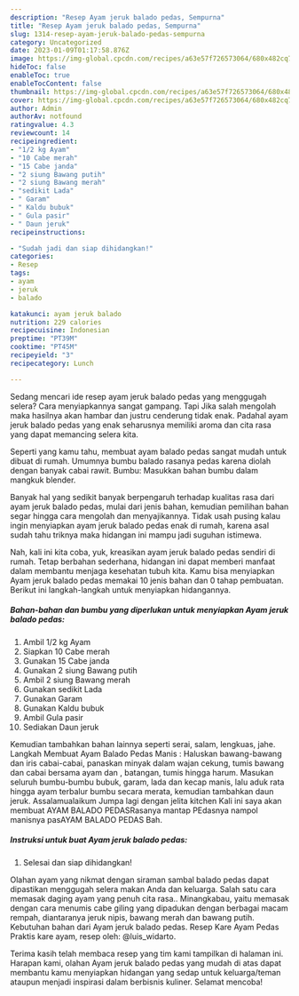 ```yaml
---
description: "Resep Ayam jeruk balado pedas, Sempurna"
title: "Resep Ayam jeruk balado pedas, Sempurna"
slug: 1314-resep-ayam-jeruk-balado-pedas-sempurna
category: Uncategorized
date: 2023-01-09T01:17:58.876Z
image: https://img-global.cpcdn.com/recipes/a63e57f726573064/680x482cq70/ayam-jeruk-balado-pedas-foto-resep-utama.jpg
hideToc: false
enableToc: true
enableTocContent: false
thumbnail: https://img-global.cpcdn.com/recipes/a63e57f726573064/680x482cq70/ayam-jeruk-balado-pedas-foto-resep-utama.jpg
cover: https://img-global.cpcdn.com/recipes/a63e57f726573064/680x482cq70/ayam-jeruk-balado-pedas-foto-resep-utama.jpg
author: Admin
authorAv: notfound
ratingvalue: 4.3
reviewcount: 14
recipeingredient:
- "1/2 kg Ayam"
- "10 Cabe merah"
- "15 Cabe janda"
- "2 siung Bawang putih"
- "2 siung Bawang merah"
- "sedikit Lada"
- " Garam"
- " Kaldu bubuk"
- " Gula pasir"
- " Daun jeruk"
recipeinstructions:

- "Sudah jadi dan siap dihidangkan!"
categories:
- Resep
tags:
- ayam
- jeruk
- balado

katakunci: ayam jeruk balado 
nutrition: 229 calories
recipecuisine: Indonesian
preptime: "PT39M"
cooktime: "PT45M"
recipeyield: "3"
recipecategory: Lunch

---
```



Sedang mencari ide resep ayam jeruk balado pedas yang menggugah selera? Cara menyiapkannya sangat gampang. Tapi Jika salah mengolah maka hasilnya akan hambar dan justru cenderung tidak enak. Padahal ayam jeruk balado pedas yang enak seharusnya memiliki aroma dan cita rasa yang dapat memancing selera kita.


Seperti yang kamu tahu, membuat ayam balado pedas sangat mudah untuk dibuat di rumah. Umumnya bumbu balado rasanya pedas karena diolah dengan banyak cabai rawit. Bumbu: Masukkan bahan bumbu dalam mangkuk blender.

Banyak hal yang sedikit banyak berpengaruh terhadap kualitas rasa dari ayam jeruk balado pedas, mulai dari jenis bahan, kemudian pemilihan bahan segar hingga cara mengolah dan menyajikannya. Tidak usah pusing kalau ingin menyiapkan ayam jeruk balado pedas enak di rumah, karena asal sudah tahu triknya maka hidangan ini mampu jadi suguhan istimewa.


Nah, kali ini kita coba, yuk, kreasikan ayam jeruk balado pedas sendiri di rumah. Tetap berbahan sederhana, hidangan ini dapat memberi manfaat dalam membantu menjaga kesehatan tubuh kita. Kamu bisa menyiapkan Ayam jeruk balado pedas memakai 10 jenis bahan dan 0 tahap pembuatan. Berikut ini langkah-langkah untuk menyiapkan hidangannya.

<!--inarticleads1-->

##### Bahan-bahan dan bumbu yang diperlukan untuk menyiapkan Ayam jeruk balado pedas:

1. Ambil 1/2 kg Ayam
1. Siapkan 10 Cabe merah
1. Gunakan 15 Cabe janda
1. Gunakan 2 siung Bawang putih
1. Ambil 2 siung Bawang merah
1. Gunakan sedikit Lada
1. Gunakan  Garam
1. Gunakan  Kaldu bubuk
1. Ambil  Gula pasir
1. Sediakan  Daun jeruk


Kemudian tambahkan bahan lainnya seperti serai, salam, lengkuas, jahe. Langkah Membuat Ayam Balado Pedas Manis : Haluskan bawang-bawang dan iris cabai-cabai, panaskan minyak dalam wajan cekung, tumis bawang dan cabai bersama ayam dan , batangan, tumis hingga harum. Masukan seluruh bumbu-bumbu bubuk, garam, lada dan kecap manis, lalu aduk rata hingga ayam terbalur bumbu secara merata, kemudian tambahkan daun jeruk. Assalamualaikum Jumpa lagi dengan jelita kitchen Kali ini saya akan membuat AYAM BALADO PEDASRasanya mantap PEdasnya nampol manisnya pasAYAM BALADO PEDAS Bah. 

<!--inarticleads2-->

##### Instruksi untuk buat Ayam jeruk balado pedas:


1. Selesai dan siap dihidangkan!

Olahan ayam yang nikmat dengan siraman sambal balado pedas dapat dipastikan menggugah selera makan Anda dan keluarga. Salah satu cara memasak daging ayam yang penuh cita rasa.. Minangkabau, yaitu memasak dengan cara menumis cabe giling yang dipadukan dengan berbagai macam rempah, diantaranya jeruk nipis, bawang merah dan bawang putih. Kebutuhan bahan dari Ayam jeruk balado pedas. Resep Kare Ayam Pedas Praktis kare ayam, resep oleh: @luis_widarto. 

Terima kasih telah membaca resep yang tim kami tampilkan di halaman ini. Harapan kami, olahan Ayam jeruk balado pedas yang mudah di atas dapat membantu kamu menyiapkan hidangan yang sedap untuk keluarga/teman ataupun menjadi inspirasi dalam berbisnis kuliner. Selamat mencoba!
